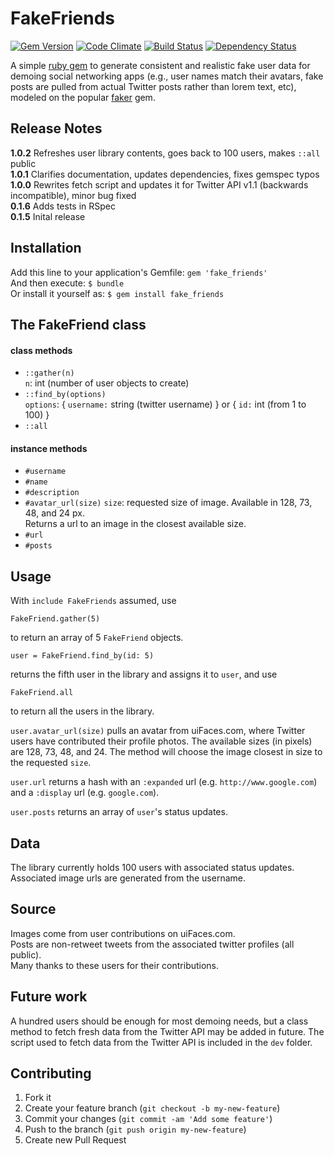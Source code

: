 # FakeFriends

[![Gem Version](https://badge.fury.io/rb/fake_friends.png)](http://badge.fury.io/rb/fake_friends)
[![Code Climate](https://codeclimate.com/github/jmromer/FakeFriends.png)](https://codeclimate.com/github/jmromer/fake_friends)
[![Build Status](https://travis-ci.org/jmromer/fake_friends.png?branch=master)](https://travis-ci.org/jmromer/fake_friends)
[![Dependency Status](https://gemnasium.com/jmromer/FakeFriends.png)](https://gemnasium.com/jmromer/fake_friends)


A simple [ruby gem](https://rubygems.org/gems/fake_friends) to generate consistent and realistic fake user data for demoing social networking apps (e.g., user names match their avatars, fake posts are pulled from actual Twitter posts rather than lorem text, etc), modeled on the popular [faker](https://github.com/stympy/faker) gem.


## Release Notes
**1.0.2** Refreshes user library contents, goes back to 100 users, makes `::all` public<br>
**1.0.1** Clarifies documentation, updates dependencies, fixes gemspec typos<br>
**1.0.0** Rewrites fetch script and updates it for Twitter API v1.1 (backwards incompatible), minor bug fixed<br>
**0.1.6** Adds tests in RSpec<br>
**0.1.5** Inital release<br>


## Installation

Add this line to your application's Gemfile: `gem 'fake_friends'`<br>
And then execute: `$ bundle`<br>
Or install it yourself as: `$ gem install fake_friends`<br>


## The FakeFriend class

#### class methods
* `::gather(n)`<br>
  `n`: int (number of user objects to create)
* `::find_by(options)`<br>
  `options`: { `username:` string (twitter username) } or { `id:` int (from 1 to 100) }
* `::all`

#### instance methods
* `#username`
* `#name`
* `#description`
* `#avatar_url(size)`
  `size`: requested size of image. Available in 128, 73, 48, and 24 px.<br>
   Returns a url to an image in the closest available size.
* `#url`
* `#posts`

## Usage

With `include FakeFriends` assumed, use

    FakeFriend.gather(5)

to return an array of 5 `FakeFriend` objects.

    user = FakeFriend.find_by(id: 5)

returns the fifth user in the library and assigns it to `user`, and use

    FakeFriend.all

to return all the users in the library.

`user.avatar_url(size)` pulls an avatar from uiFaces.com, where Twitter users have contributed their profile photos. The available sizes (in pixels) are 128, 73, 48, and 24. The method will choose the image closest in size to the requested `size`.

`user.url` returns a hash with an `:expanded` url (e.g. `http://www.google.com`) and a `:display` url (e.g. `google.com`).

`user.posts` returns an array of `user`'s status updates.


## Data

The library currently holds 100 users with associated status updates. Associated image urls are generated from the username.

## Source
Images come from user contributions on uiFaces.com.<br>
Posts are non-retweet tweets from the associated twitter profiles (all public).<br>
Many thanks to these users for their contributions.


## Future work

A hundred users should be enough for most demoing needs, but a class method to fetch fresh data from the Twitter API may be added in future. The script used to fetch data from the Twitter API is included in the `dev` folder.

## Contributing

1. Fork it
2. Create your feature branch (`git checkout -b my-new-feature`)
3. Commit your changes (`git commit -am 'Add some feature'`)
4. Push to the branch (`git push origin my-new-feature`)
5. Create new Pull Request
